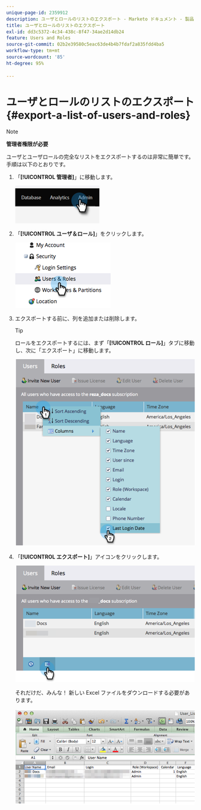 ```yaml
---
unique-page-id: 2359912
description: ユーザとロールのリストのエクスポート - Marketo ドキュメント - 製品ドキュメント
title: ユーザとロールのリストのエクスポート
exl-id: dd3c5372-4c34-438c-8f47-34ae2d14db24
feature: Users and Roles
source-git-commit: 02b2e39580c5eac63de4b4b7fdaf2a835fdd4ba5
workflow-type: tm+mt
source-wordcount: '85'
ht-degree: 95%

---
```


# ユーザとロールのリストのエクスポート {#export-a-list-of-users-and-roles}

>[!NOTE]
>
>**管理者権限が必要**

ユーザとユーザロールの完全なリストをエクスポートするのは非常に簡単です。手順は以下のとおりです。

1. 「**[!UICONTROL 管理者]**」に移動します。

   ![](assets/export-a-list-of-users-and-roles-1.png)

1. 「**[!UICONTROL ユーザ＆ロール]**」をクリックします。

   ![](assets/export-a-list-of-users-and-roles-2.png)

1. エクスポートする前に、列を追加または削除します。

   >[!TIP]
   >
   >ロールをエクスポートするには、まず「**[!UICONTROL ロール]**」タブに移動し、次に「エクスポート」に移動します。

   ![](assets/export-a-list-of-users-and-roles-3.png)

1. 「**[!UICONTROL エクスポート]**」アイコンをクリックします。

   ![](assets/export-a-list-of-users-and-roles-4.png)

   それだけだ、みんな！ 新しい Excel ファイルをダウンロードする必要があります。

   ![](assets/export-a-list-of-users-and-roles-5.png)
